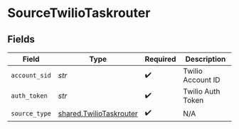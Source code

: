 # SourceTwilioTaskrouter


## Fields

| Field                                                              | Type                                                               | Required                                                           | Description                                                        |
| ------------------------------------------------------------------ | ------------------------------------------------------------------ | ------------------------------------------------------------------ | ------------------------------------------------------------------ |
| `account_sid`                                                      | *str*                                                              | :heavy_check_mark:                                                 | Twilio Account ID                                                  |
| `auth_token`                                                       | *str*                                                              | :heavy_check_mark:                                                 | Twilio Auth Token                                                  |
| `source_type`                                                      | [shared.TwilioTaskrouter](../../models/shared/twiliotaskrouter.md) | :heavy_check_mark:                                                 | N/A                                                                |